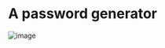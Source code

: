 # A password generator

![image](https://user-images.githubusercontent.com/46485459/206547908-a472b81c-585a-427f-a354-cf85007571e4.png)
